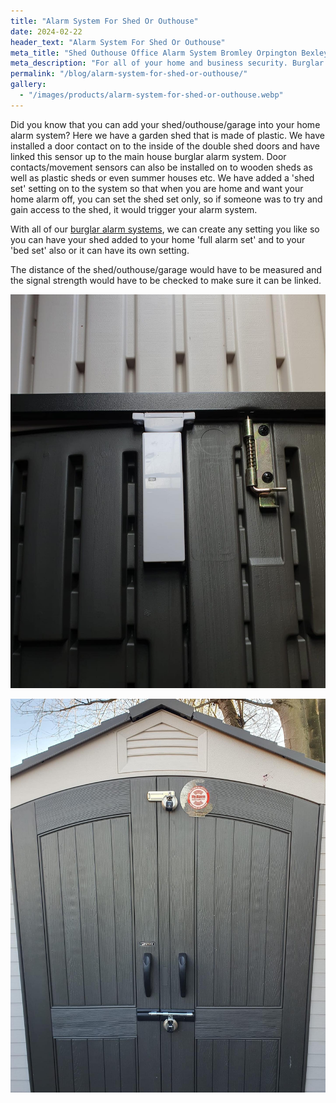 ```yaml
---
title: "Alarm System For Shed Or Outhouse"
date: 2024-02-22
header_text: "Alarm System For Shed Or Outhouse"
meta_title: "Shed Outhouse Office Alarm System Bromley Orpington Bexley Eltham - My Alarm Security"
meta_description: "For all of your home and business security. Burglar Alarm Servicing, Burglar Alarm Installation, Alarm Battery and CCTV in Orpington. Call 020 8302 4065"
permalink: "/blog/alarm-system-for-shed-or-outhouse/"
gallery:
  - "/images/products/alarm-system-for-shed-or-outhouse.webp"
---
```


Did you know that you can add your shed/outhouse/garage into your home alarm system? Here we have a garden shed that is made of plastic. We have installed a door contact on to the inside of the double shed doors and have linked this sensor up to the main house burglar alarm system. Door contacts/movement sensors can also be installed on to wooden sheds as well as plastic sheds or even summer houses etc. We have added a 'shed set' setting on to the system so that when you are home and want your home alarm off, you can set the shed set only, so if someone was to try and gain access to the shed, it would trigger your alarm system.

With all of our [burglar alarm systems](/categories/burglar-alarms/), we can create any setting you like so you can have your shed added to your home 'full alarm set' and to your 'bed set' also or it can have its own setting.

The distance of the shed/outhouse/garage would have to be measured and the signal strength would have to be checked to make sure it can be linked.

![](../images/uploaded/images/Door-contact-Welling-Eltham-Crayford-Erith-New-Eltham.jpg)

![Alarm System For Shed Or Outhouse](/images/news/news-alarm-system-for-shed-or-outhouse-gtxzk2kf1u5yj48cv55n.jpg)